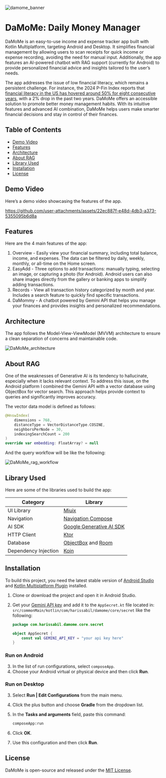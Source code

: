 ![damome_banner](https://github.com/user-attachments/assets/6013a0f1-0fef-43fe-bd14-dd13183e0da6)

# DaMoMe: Daily Money Manager

DaMoMe is an easy-to-use income and expense tracker app built with Kotlin Multiplatform, targeting Android and Desktop. It simplifies financial management by allowing users to scan receipts for quick income or expense recording, avoiding the need for manual input. Additionally, the app features an AI-powered chatbot with RAG support (currently for Android) to provide personalized financial advice and insights tailored to the user’s needs.

The app addresses the issue of low financial literacy, which remains a persistent challenge. For instance, the 2024 P-Fin Index reports that [financial literacy in the US has hovered around 50% for eight consecutive years](https://gflec.org/initiatives/personal-finance-index/), with a 2% drop in the past two years. DaMoMe offers an accessible solution to promote better money management habits. With its intuitive features and advanced AI combination, DaMoMe helps users make smarter financial decisions and stay in control of their finances.

## Table of Contents
- [Demo Video](#demo-video)
- [Features](#features)
- [Architecture](#architecture)
- [About RAG](#about-rag)
- [Library Used](#library-used)
- [Installation](#installation)
- [License](#license)

## Demo Video
Here’s a demo video showcasing the features of the app.

https://github.com/user-attachments/assets/22ec887f-e48d-4db3-a373-5355095b6d8a

## Features
Here are the 4 main features of the app:
1. Overview - Easily view your financial summary, including total balance, income, and expenses. The data can be filtered by daily, weekly, monthly, or all-time on the Home screen.
2. EasyAdd - Three options to add transactions: manually typing, selecting an image, or capturing a photo (for Android). Android users can also share images directly from the gallery or banking apps to simplify adding transactions.
3. Records - View all transaction history categorized by month and year. Includes a search feature to quickly find specific transactions.
4. DaMommy - A chatbot powered by Gemini API that helps you manage your finances and provides insights and personalized recommendations.

## Architecture
The app follows the Model-View-ViewModel (MVVM) architecture to ensure a clean separation of concerns and maintainable code.

![DaMoMe_architecture](https://github.com/user-attachments/assets/4ddd17c0-4c3e-4bc5-8b04-10ec1aa97222)

## About RAG
One of the weaknesses of Generative AI is its tendency to hallucinate, especially when it lacks relevant context. To address this issue, on the Android platform I combined the Gemini API with a vector database using ObjectBox for vector search. This approach helps provide context to queries and significantly improves accuracy.  

The vector data model is defined as follows:  

```kotlin
@HnswIndex(
    dimensions = 768,
    distanceType = VectorDistanceType.COSINE,
    neighborsPerNode = 30,
    indexingSearchCount = 200
)
override var embedding: FloatArray? = null
```

And the query workflow will be like the following:

![DaMoMe_rag_workflow](https://github.com/user-attachments/assets/2ac80be3-0a73-4326-8e84-4586d9f1f5af)

## Library Used
Here are some of the libraries used to build the app:  

| **Category**           | **Library**                  |  
|-------------------------|------------------------------|  
| UI Library             | [Miuix](https://github.com/miuix-kotlin-multiplatform/miuix) |  
| Navigation             | [Navigation Compose](https://www.jetbrains.com/help/kotlin-multiplatform-dev/compose-navigation-routing.html) |  
| AI SDK                 | [Google Generative AI SDK](https://github.com/PatilShreyas/generative-ai-kmp) |  
| HTTP Client            | [Ktor](https://ktor.io/) |  
| Database               | [ObjectBox](https://objectbox.io/) and [Room](https://developer.android.com/kotlin/multiplatform/room) |  
| Dependency Injection   | [Koin](https://insert-koin.io/docs/reference/koin-mp/kmp/) |  

## Installation

To build this project, you need the latest stable version of [Android Studio](https://developer.android.com/studio) and [Kotlin Multiplatform Plugin](https://plugins.jetbrains.com/plugin/14936-kotlin-multiplatform) installed.  

1. Clone or download the project and open it in Android Studio.  
2. Get your [Gemini API key](https://aistudio.google.com/apikey) and add it to the `AppSecret.kt` file located in: `src/commonMain/kotlin/com/harissabil/damome/core/secret` like the following:

   ```kotlin
   package com.harissabil.damome.core.secret  

   object AppSecret {  
       const val GEMINI_API_KEY = "your api key here"  
   }

### Run on Android

3. In the list of run configurations, select `composeApp`.
4. Choose your Android virtual or physical device and then click **Run**.

### Run on Desktop

3. Select **Run | Edit Configurations** from the main menu.
4. Click the plus button and choose **Gradle** from the dropdown list.
5. In the **Tasks and arguments** field, paste this command:
   
   ```bash
   composeApp:run
   
6. Click **OK**.
7. Use this configuration and then click **Run**.

## License
DaMoMe is open-source and released under the [MIT License](LICENSE).
